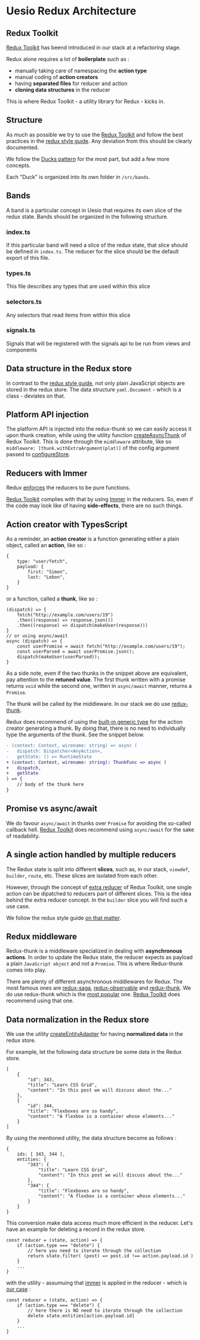 # Uesio Redux Architecture

## Redux Toolkit

[Redux Toolkit](https://redux-toolkit.js.org/) has beend introduced in our stack at a refactoring stage.

Redux alone requires a lot of **boilerplate** such as :

-   manually taking care of namespacing the **action type**
-   manual coding of **action creators**
-   having **separated files** for reducer and action
-   **cloning data structures** in the reducer

This is where Redux Toolkit - a utility library for Redux - kicks in.

## Structure

As much as possible we try to use the [Redux Toolkit](https://redux-toolkit.js.org/) and follow the best practices in the [redux style guide](https://redux.js.org/style-guide/style-guide). Any deviation from this should be clearly documented.

We follow the [Ducks pattern](https://www.freecodecamp.org/news/scaling-your-redux-app-with-ducks-6115955638be/) for the most part, but add a few more concepts.

Each "Duck" is organized into its own folder in `/src/bands`.

## Bands

A band is a particular concept in Uesio that requires its own slice of the redux state. Bands should be organized in the following structure.

### index.ts

If this particular band will need a slice of the redux state, that slice should be defined in `index.ts`. The reducer for the slice should be the default export of this file.

### types.ts

This file describes any types that are used within this slice

### selectors.ts

Any selectors that read items from within this slice

### signals.ts

Signals that will be registered with the signals api to be run from views and components

## Data structure in the Redux store

In contrast to the [redux style guide](https://redux.js.org/style-guide/style-guide/#use-plain-javascript-objects-for-state), not only plain JavaScript objects are stored in the redux store. The data structure `yaml.Document` - which is a class - deviates on that.

## Platform API injection

The platform API is injected into the redux-thunk so we can easily access it upon thunk creation, while using the utility function [createAsyncThunk](https://redux-toolkit.js.org/usage/usage-with-typescript#createasyncthunk) of Redux Toolkit. This is done through the `middleware` attribute, like so `middleware: [thunk.withExtraArgument(plat)]` of the config argument passed to [configureStore](https://redux-toolkit.js.org/api/configureStore).

## <a id="reducers-with-immer"></a>Reducers with Immer

Redux [enforces](https://redux.js.org/understanding/thinking-in-redux/glossary#reducer) the reducers to be pure functions.

[Redux Toolkit](https://redux-toolkit.js.org/api/createReducer#direct-state-mutation) complies with that by using [Immer](https://github.com/immerjs/immer) in the reducers. So, even if the code may look like of having **side-effects**, there are no such things.

## Action creator with TypesScript

As a reminder, an **action creator** is a function generating either a plain object, called an **action**, like so :

```
{
    type: "user/fetch",
    payload: {
        first: "Simon",
        last: "Lebon",
    }
}
```

or a function, called a **thunk**, like so :

```
(dispatch) => {
    fetch("http://example.com/users/19")
    .then((response) => response.json())
    .then((response) => dispatch(makeUser(response)))
}
// or using async/await
async (dispatch) => {
    const userPromise = await fetch("http://example.com/users/19");
    const userParsed = await userPromise.json();
    dispatch(makeUser(userParsed));
}
```

As a side note, even if the two thunks in the snippet above are equivalent, pay attention to the **retuned value**. The first thunk written with a promise returns `void` while the second one, written in `async/await` manner, returns a `Promise`.

The thunk will be called by the middleware. In our stack we do use [redux-thunk](https://github.com/reduxjs/redux-thunk).

Redux does recommend of using the [built-in generic type](https://redux.js.org/recipes/usage-with-typescript#usage-with-redux-thunk) for the action creator generating a thunk.
By doing that, there is no need to individually type the arguments of the thunk. See the snippet below.

```diff
- (context: Context, wirename: string) => async (
-	dispatch: Dispatcher<AnyAction>,
-	getState: () => RuntimeState
+ (context: Context, wirename: string): ThunkFunc => async (
+	dispatch,
+	getState
) => {
    // body of the thunk here
}
```

## Promise vs async/await

We do favour `async/await` in thunks over `Promise` for avoiding the so-called callback hell. [Redux Toolkit](https://redux-toolkit.js.org/usage/usage-guide#using-middleware-to-enable-async-logic) does recommend using `async/await` for the sake of readability.

## A single action handled by multiple reducers

The Redux state is split into different **slices**, such as, in our stack, `viewdef`, `builder`, `route`, etc. These slices are isolated from each other.

However, through the concept of [extra reducer](https://redux-toolkit.js.org/api/createSlice#extrareducers) of Redux Toolkit, one single action can be dipatched to reducers part of different slices. This is the idea behind the extra reducer concept. In the `builder` slice you will find such a use case.

We follow the redux style guide [on that matter](https://redux.js.org/style-guide/style-guide#allow-many-reducers-to-respond-to-the-same-action).

## Redux middleware

Redux-thunk is a middleware specialized in dealing with **asynchronous actions**. In order to update the Redux state, the reducer expects as payload a plain `JavaScript object` and not a `Promise`. This is where Redux-thunk comes into play.

There are plenty of different asynchronous middlewares for Redux. The most famous ones are [redux-saga](https://github.com/redux-saga/redux-saga), [redux-observable](https://github.com/redux-observable/redux-observable/) and [redux-thunk](https://github.com/reduxjs/redux-thunk). We do use redux-thunk which is the [most popular](https://www.npmtrends.com/redux-saga-vs-redux-thunk-vs-redux-observable) one. [Redux Toolkit](https://redux-toolkit.js.org/usage/usage-guide#using-middleware-to-enable-async-logic) does recommend using that one.

## Data normalization in the Redux store

We use the utility [createEntityAdapter](https://redux-toolkit.js.org/api/createEntityAdapter) for having **normalized data** in the redux store.

For example, let the following data structure be some data in the Redux store.

```
[
    {
        "id": 343,
        "title": "Learn CSS Grid",
        "content": "In this post we will discuss about the..."
    },
    {
        "id": 344,
        "title": "Flexboxes are so handy",
        "content": "A flexbox is a container whose elements..."
    }
]
```

By using the mentioned utility, the data structure become as follows :

```
{
    ids: [ 343, 344 ],
    entities: {
        "343": {
            "title": "Learn CSS Grid",
            "content": "In this post we will discuss about the..."
        },
        "344": {
            "title": "Flexboxes are so handy",
            "content": "A flexbox is a container whose elements..."
        }
    }
}
```

This conversion make data access much more efficient in the reducer. Let's have an example for deleting a record in the redux store.

```
const reducer = (state, action) => {
    if (action.type === "delete") {
        // here you need to iterate through the collection
        return state.filter( (post) => post.id !== action.payload.id )
    }
    ...
}
```

with the utility - assumuing that [immer](https://github.com/immerjs/immer) is applied in the reducer - which is [our case](#reducers-with-immer) :

```
const reducer = (state, action) => {
    if (action.type === "delete") {
        // here there is NO need to iterate through the collection
        delete state.entities[action.payload.id]
    }
    ...
}
```
